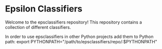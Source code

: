 # Epsilon Classifiers

Welcome to the epsclassifiers repository! This repository contains a collection of different classifiers.

In order to use epsclassifiers in other Python projects add them to Python path:
export PYTHONPATH="/path/to/epsclassifiers/repo/:$PYTHONPATH"
